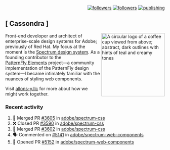<p align="right"><a rel="me" href="https://front-end.social/@castastrophe">
    <img alt="followers" title="Follow me on Mastodon" src="https://img.shields.io/mastodon/follow/109297102751309835?domain=https%3A%2F%2Ffront-end.social&label=Follow&logo=mastodon&logoColor=white&style=for-the-badge&labelColor=008080&color=006969"/></a>
  <a href="https://codepen.io/castastrophe/">
    <img alt="followers" title="Follow me on CodePen" src="https://img.shields.io/badge/23-1?color=640464&labelColor=7c007c&style=for-the-badge&logo=codepen&label=Follow"/></a>
<a href="https://castastrophe.medium.com/">
    <img alt="publishing" title="View articles on Medium" src="https://img.shields.io/badge/107-1?color=666&labelColor=444&label=subscribe&logo=medium&logoColor=white&style=for-the-badge"/></a>
</p>

## [&nbsp;Cassondra&nbsp;]

<img align="right" src="https://github-production-user-asset-6210df.s3.amazonaws.com/1840295/253016758-ba468774-1cd3-42c2-8f43-947b5eeb5edf.png" height="200" alt="A circular logo of a coffee cup viewed from above; abstract, dark outlines with hints of teal and creamy tones">

Front-end developer and architect of enterprise-scale design systems for Adobe; previously of Red Hat. My focus at the moment is the [Spectrum design system](https://github.com/adobe/spectrum-css). As a founding contributor to the [PatternFly&nbsp;Elements](https://github.com/patternfly/patternfly-elements) project&mdash;a community implementation of the PatternFly design system&mdash;I became intimately familiar with the nuances of styling web components.

Visit [allons-y.llc](http://allons-y.llc/) for more about how we might work together.

### Recent activity

<!--START_SECTION:activity-->
1. 🎉 Merged PR [#3605](https://github.com/adobe/spectrum-css/pull/3605) in [adobe/spectrum-css](https://github.com/adobe/spectrum-css)
2. ❌ Closed PR [#3590](https://github.com/adobe/spectrum-css/pull/3590) in [adobe/spectrum-css](https://github.com/adobe/spectrum-css)
3. 🎉 Merged PR [#3602](https://github.com/adobe/spectrum-css/pull/3602) in [adobe/spectrum-css](https://github.com/adobe/spectrum-css)
4. 🗣 Commented on [#5141](https://github.com/adobe/spectrum-web-components/pull/5141#issuecomment-2702083611) in [adobe/spectrum-web-components](https://github.com/adobe/spectrum-web-components)
5. 💪 Opened PR [#5152](https://github.com/adobe/spectrum-web-components/pull/5152) in [adobe/spectrum-web-components](https://github.com/adobe/spectrum-web-components)
<!--END_SECTION:activity-->
